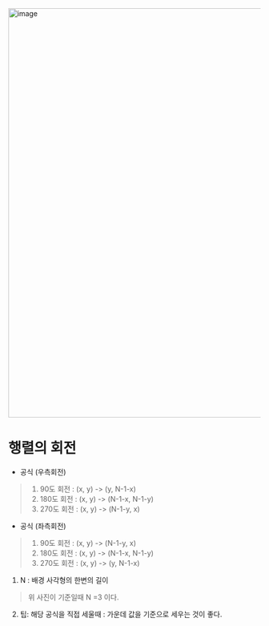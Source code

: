 <img width="817" alt="image" src="https://user-images.githubusercontent.com/60438691/216521064-00828091-7bc3-4069-a4c9-719361da8926.png">

# 행렬의 회전
- 공식 (우측회전)
> 1. 90도 회전  : (x, y) -> (y, N-1-x)
> 2. 180도 회전 : (x, y) -> (N-1-x, N-1-y)
> 3. 270도 회전 : (x, y) -> (N-1-y, x)
- 공식 (좌측회전)
> 1. 90도 회전  : (x, y) -> (N-1-y, x)
> 2. 180도 회전 : (x, y) -> (N-1-x, N-1-y)
> 3. 270도 회전 : (x, y) -> (y, N-1-x)

1. N : 배경 사각형의 한변의 길이 
> 위 사진이 기준일때 N =3 이다.

2. 팁: 해당 공식을 직접 세울때 : 가운데 값을 기준으로 세우는 것이 좋다. 
